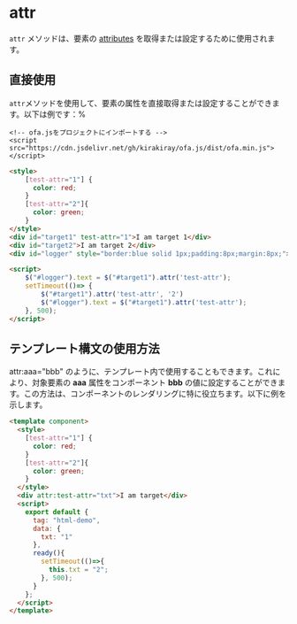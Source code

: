 # attr

`attr` メソッドは、要素の [attributes](https://developer.mozilla.org/en-US/docs/Web/API/Element/attributes) を取得または設定するために使用されます。

## 直接使用

`attr`メソッドを使用して、要素の属性を直接取得または設定することができます。以下は例です：%

<html-viewer>

```
<!-- ofa.jsをプロジェクトにインポートする -->
<script src="https://cdn.jsdelivr.net/gh/kirakiray/ofa.js/dist/ofa.min.js"></script>
```

```html
<style>
    [test-attr="1"] {
      color: red;
    }
    [test-attr="2"]{
      color: green;
    }
</style>
<div id="target1" test-attr="1">I am target 1</div>
<div id="target2">I am target 2</div>
<div id="logger" style="border:blue solid 1px;padding:8px;margin:8px;">logger</div>

<script>
    $("#logger").text = $("#target1").attr('test-attr');
    setTimeout(()=> {
        $("#target1").attr('test-attr', '2')
        $("#logger").text = $("#target1").attr('test-attr');
    }, 500);
</script>
```

</html-viewer>

## テンプレート構文の使用方法

attr:aaa="bbb" のように、テンプレート内で使用することもできます。これにより、対象要素の **aaa** 属性をコンポーネント **bbb** の値に設定することができます。この方法は、コンポーネントのレンダリングに特に役立ちます。以下に例を示します。

<comp-viewer comp-name="html-demo">

```html
<template component>
  <style>
    [test-attr="1"] {
      color: red;
    }
    [test-attr="2"]{
      color: green;
    }
  </style>
  <div attr:test-attr="txt">I am target</div>
  <script>
    export default {
      tag: "html-demo",
      data: {
        txt: "1"
      },
      ready(){
        setTimeout(()=>{
          this.txt = "2";
        }, 500);
      }
    };
  </script>
</template>
```

</comp-viewer>